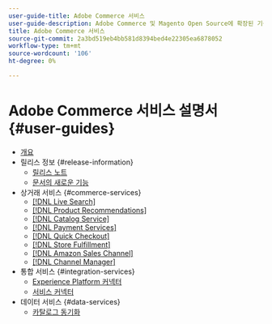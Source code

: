 ```yaml
---
user-guide-title: Adobe Commerce 서비스
user-guide-description: Adobe Commerce 및 Magento Open Source에 확장된 기능을 제공하는 호스팅 서비스에 대한 설명서 및 리소스입니다.
title: Adobe Commerce 서비스
source-git-commit: 2a3bd519eb4bb581d8394bed4e22305ea6878052
workflow-type: tm+mt
source-wordcount: '106'
ht-degree: 0%

---
```


# Adobe Commerce 서비스 설명서 {#user-guides}

- [개요](home.md)
- 릴리스 정보 {#release-information}
   - [릴리스 노트](/help/landing/release-notes-all.md)
   - [문서의 새로운 기능](/help/landing/whats-new.md)
- 상거래 서비스 {#commerce-services}
   - [[!DNL Live Search]](https://experienceleague.adobe.com/docs/commerce-merchant-services/live-search/guide-overview.html)
   - [[!DNL Product Recommendations]](https://experienceleague.adobe.com/docs/commerce-merchant-services/product-recommendations/guide-overview.html)
   - [[!DNL Catalog Service]](https://experienceleague.adobe.com/docs/commerce-merchant-services/catalog-service/guide-overview.html)
   - [[!DNL Payment Services]](https://experienceleague.adobe.com/docs/commerce-merchant-services/payment-services/guide-overview.html)
   - [[!DNL Quick Checkout]](https://experienceleague.adobe.com/docs/commerce-merchant-services/quick-checkout/overview.html)
   - [[!DNL Store Fulfillment]](https://experienceleague.adobe.com/docs/commerce-merchant-services/store-fulfillment/guide-overview.html)
   - [[!DNL Amazon Sales Channel]](https://experienceleague.adobe.com/docs/commerce-channels/amazon/guide-overview.html)
   - [[!DNL Channel Manager]](https://experienceleague.adobe.com/docs/commerce-channels/channel-manager/guide-overview.html)
- 통합 서비스 {#integration-services}
   - [Experience Platform 커넥터](https://experienceleague.adobe.com/docs/commerce-merchant-services/experience-platform-connector/overview.html)
   - [서비스 커넥터](/help/landing/saas.md)
- 데이터 서비스 {#data-services}
   - [카탈로그 동기화](/help/landing/catalog-sync.md)
